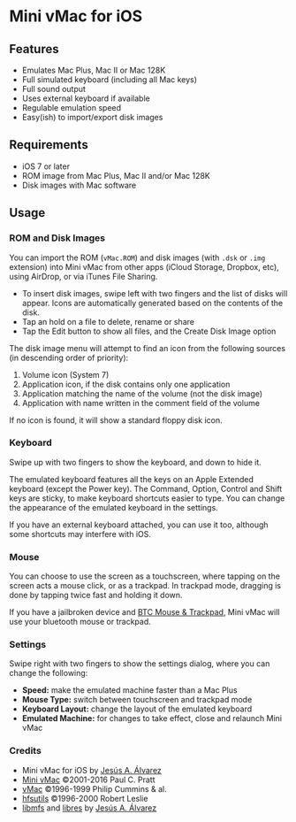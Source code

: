 # Mini vMac for iOS

## Features

* Emulates Mac Plus, Mac II or Mac 128K
* Full simulated keyboard (including all Mac keys)
* Full sound output
* Uses external keyboard if available
* Regulable emulation speed
* Easy(ish) to import/export disk images

## Requirements

* iOS 7 or later
* ROM image from Mac Plus, Mac II and/or Mac 128K
* Disk images with Mac software

## Usage

### ROM and Disk Images

You can import the ROM (`vMac.ROM`) and disk images (with `.dsk` or `.img`
extension) into Mini vMac from other apps (iCloud Storage, Dropbox, etc), using
AirDrop, or via iTunes File Sharing.

* To insert disk images, swipe left with two fingers and the list of disks will
    appear. Icons are automatically generated based on the contents of the disk.
* Tap an hold on a file to delete, rename or share
* Tap the Edit button to show all files, and the Create Disk Image option

The disk image menu will attempt to find an icon from the following sources (in
descending order of priority):

1. Volume icon (System 7)
2. Application icon, if the disk contains only one application
3. Application matching the name of the volume (not the disk image)
4. Application with name written in the comment field of the volume

If no icon is found, it will show a standard floppy disk icon.

### Keyboard

Swipe up with two fingers to show the keyboard, and down to hide it.

The emulated keyboard features all the keys on an Apple Extended keyboard
(except the Power key). The Command, Option, Control and Shift keys are
sticky, to make keyboard shortcuts easier to type. You can change the
appearance of the emulated keyboard in the settings.

If you have an external keyboard attached, you can use it too, although some
shortcuts may interfere with iOS.

### Mouse

You can choose to use the screen as a touchscreen, where tapping on the screen
acts a mouse click, or as a trackpad. In trackpad mode, dragging is done by
tapping twice fast and holding it down.

If you have a jailbroken device and [BTC Mouse & Trackpad](http://www.ringwald.ch/cydia/mouse/),
Mini vMac will use your bluetooth mouse or trackpad.

### Settings

Swipe right with two fingers to show the settings dialog, where you can change
the following:

* **Speed:** make the emulated machine faster than a Mac Plus
* **Mouse Type:** switch between touchscreen and trackpad mode
* **Keyboard Layout:** change the layout of the emulated keyboard
* **Emulated Machine:** for changes to take effect, close and relaunch Mini vMac

### Credits

* Mini vMac for iOS by [Jesús A. Álvarez](https://github.com/zydeco)
* [Mini vMac](http://gryphel.com/c/minivmac/) ©2001-2016 Paul C. Pratt
* [vMac](http://vmac.org/) ©1996-1999 Philip Cummins & al.
* [hfsutils](http://www.mars.org/home/rob/proj/hfs/) ©1996-2000 Robert Leslie
* [libmfs](https://github.com/zydeco/libmfs) and [libres](https://github.com/zydeco/libres) by [Jesús A. Álvarez](https://github.com/zydeco)
